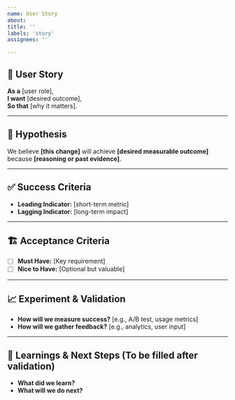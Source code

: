 ```yaml
---
name: User Story
about: 
title: ''
labels: 'story'
assignees: ''

---
```


## 📝 User Story  
**As a** [user role],  
**I want** [desired outcome],  
**So that** [why it matters].  

---

## 🎯 Hypothesis  
We believe **[this change]** will achieve **[desired measurable outcome]**  
because **[reasoning or past evidence]**.  

---

## ✅ Success Criteria  
- **Leading Indicator:** [short-term metric]  
- **Lagging Indicator:** [long-term impact]  

---

## 🏗 Acceptance Criteria  
- [ ] **Must Have:** [Key requirement]  
- [ ] **Nice to Have:** [Optional but valuable]  

---

## 📈 Experiment & Validation  
- **How will we measure success?** [e.g., A/B test, usage metrics]  
- **How will we gather feedback?** [e.g., analytics, user input]  

---

## 📣 Learnings & Next Steps (To be filled after validation)  
- **What did we learn?**  
- **What will we do next?**  

